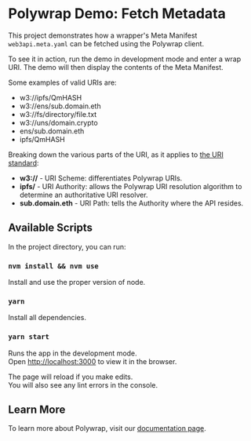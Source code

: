 # Polywrap Demo: Fetch Metadata

This project demonstrates how a wrapper's Meta Manifest `web3api.meta.yaml` can be fetched using the Polywrap client. 

To see it in action, run the demo in development mode and enter a wrap URI. The demo will then display the contents of 
the Meta Manifest.

Some examples of valid URIs are:
* w3://ipfs/QmHASH
* w3://ens/sub.domain.eth
* w3://fs/directory/file.txt
* w3://uns/domain.crypto
* ens/sub.domain.eth
* ipfs/QmHASH

Breaking down the various parts of the URI, as it applies to [the URI standard](https://tools.ietf.org/html/rfc3986#section-3):
* **w3://** - URI Scheme: differentiates Polywrap URIs.
* **ipfs/** - URI Authority: allows the Polywrap URI resolution algorithm to determine an authoritative URI resolver.
* **sub.domain.eth** - URI Path: tells the Authority where the API resides.

## Available Scripts

In the project directory, you can run:

### `nvm install && nvm use`

Install and use the proper version of node.

### `yarn`

Install all dependencies.

### `yarn start`

Runs the app in the development mode.<br />
Open [http://localhost:3000](http://localhost:3000) to view it in the browser.

The page will reload if you make edits.<br />
You will also see any lint errors in the console.

## Learn More

To learn more about Polywrap, visit our [documentation page](https://docs.polywrap.io/).
